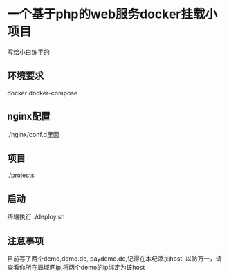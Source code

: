 # 一个基于php的web服务docker挂载小项目

写给小白练手的

## 环境要求

docker docker-compose

## nginx配置

./nginx/conf.d里面

## 项目

./projects

## 启动 

终端执行 ./deploy.sh 

## 注意事项

目前写了两个demo,demo.de, paydemo.de,记得在本纪添加host.
以防万一，请查看你所在局域网ip,将两个demo的ip绑定为该host

